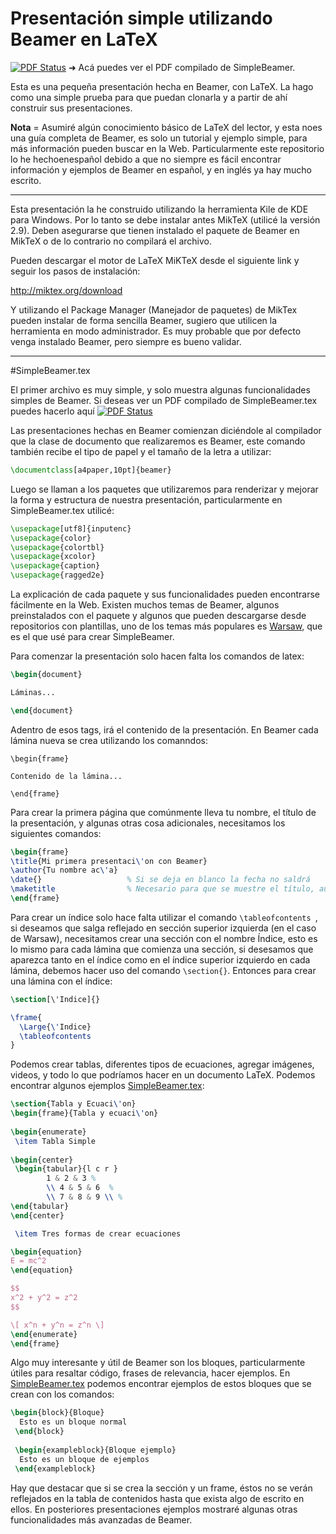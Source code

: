 # Presentación simple utilizando Beamer en LaTeX


[![PDF Status](https://www.sharelatex.com/github/repos/FavioVazquez/Presentacion_Beamer_Simple/builds/latest/badge.svg)](https://www.sharelatex.com/github/repos/FavioVazquez/Presentacion_Beamer_Simple/builds/latest/output.pdf) &#10140; Acá puedes ver el PDF compilado de SimpleBeamer.

Esta es una pequeña presentación hecha en Beamer, con LaTeX. La hago como una simple prueba para que puedan clonarla y a partir de ahí construir sus presentaciones.

**Nota** = Asumiré algún conocimiento básico de LaTeX del lector, y esta noes una guía completa de Beamer, es solo un tutorial y ejemplo simple, para más información pueden buscar en la Web. Particularmente este repositorio lo he hechoenespañol debido a que no siempre es fácil encontrar información y ejemplos de Beamer en español, y en inglés ya hay mucho escrito.

------------

Esta presentación la he construido utilizando la herramienta Kile de KDE para Windows. Por lo tanto se debe instalar antes MikTeX (utilicé la versión 2.9). Deben asegurarse que tienen instalado el paquete de Beamer en MikTeX o de lo contrario no compilará el archivo.

Pueden descargar el motor de LaTeX MiKTeX desde el siguiente link y seguir los pasos de instalación:

http://miktex.org/download

Y utilizando el Package Manager (Manejador de paquetes) de MikTex pueden instalar de forma sencilla Beamer, sugiero que utilicen la herramienta en modo administrador. Es muy probable que por defecto venga instalado Beamer, pero siempre es bueno validar.

-----------

#SimpleBeamer.tex

El primer archivo es muy simple, y solo muestra algunas funcionalidades simples de Beamer. Si deseas ver un PDF compilado de SimpleBeamer.tex puedes hacerlo aquí [![PDF Status](https://www.sharelatex.com/github/repos/FavioVazquez/Presentacion_Beamer_Simple/builds/latest/badge.svg)](https://www.sharelatex.com/github/repos/FavioVazquez/Presentacion_Beamer_Simple/builds/latest/output.pdf)

Las presentaciones hechas en Beamer comienzan diciéndole al compilador que la clase de documento que realizaremos es Beamer, este comando también recibe el tipo de papel y el tamaño de la letra a utilizar:

```latex
\documentclass[a4paper,10pt]{beamer}
```

Luego se llaman a los paquetes que utilizaremos para renderizar y mejorar la forma y estructura de nuestra presentación, particularmente en SimpleBeamer.tex utilicé:

```latex
\usepackage[utf8]{inputenc}
\usepackage{color}
\usepackage{colortbl}
\usepackage{xcolor}
\usepackage{caption}
\usepackage{ragged2e}
```

La explicación de cada paquete y sus funcionalidades pueden encontrarse fácilmente en la Web. Existen muchos temas de Beamer, algunos preinstalados con el paquete y algunos que pueden descargarse desde repositorios con plantillas, uno de los temas más populares es [Warsaw](http://deic.uab.es/~iblanes/beamer_gallery/individual/Warsaw-default-default.html), que es el que usé para crear SimpleBeamer. 

Para comenzar la presentación solo hacen falta los comandos de latex:

```latex
\begin{document}

Láminas...

\end{document}
```

Adentro de esos tags, irá el contenido de la presentación. En Beamer cada lámina nueva se crea utilizando los comanndos:

```
\begin{frame}

Contenido de la lámina...

\end{frame}
```

Para crear la primera página que comúnmente lleva tu nombre, el título de la presentación, y algunas otras cosa adicionales, necesitamos los siguientes comandos:

```latex
\begin{frame}
\title{Mi primera presentaci\'on con Beamer}
\author{Tu nombre ac\'a}
\date{}                   % Si se deja en blanco la fecha no saldrá
\maketitle                % Necesario para que se muestre el título, autor y fecha
\end{frame}
```

Para crear un índice solo hace falta utilizar el comando ```\tableofcontents ```, si deseamos que salga reflejado en sección superior izquierda (en el caso de Warsaw), necesitamos crear una sección con el nombre Índice, esto es lo mismo para cada lámina que comienza una sección, si desesamos que aparezca tanto en el índice como en el índice superior izquierdo en cada lámina, debemos hacer uso del comando ``` \section{} ```. Entonces para crear una lámina con el índice:

```latex 
\section[\'Indice]{}

\frame{
  \Large{\'Indice}
  \tableofcontents
}
```

Podemos crear tablas, diferentes tipos de ecuaciones, agregar imágenes, videos, y todo lo que podríamos hacer en un documento LaTeX. Podemos encontrar algunos ejemplos [SimpleBeamer.tex](https://github.com/FavioVazquez/Presentacion_Beamer_Simple/blob/master/SimpleBeamer/SimpleBeamer.tex#L54):

```latex
\section{Tabla y Ecuaci\'on}
\begin{frame}{Tabla y ecuaci\'on}
  
\begin{enumerate}
 \item Tabla Simple
 
\begin{center}
 \begin{tabular}{l c r } 
	    1 & 2 & 3 %
	    \\ 4 & 5 & 6  %
	    \\ 7 & 8 & 9 \\ %
\end{tabular}
\end{center}

 \item Tres formas de crear ecuaciones

\begin{equation}
E = mc^2
\end{equation}

$$
x^2 + y^2 = z^2
$$

\[ x^n + y^n = z^n \]
\end{enumerate}
\end{frame}
```

Algo muy interesante y útil de Beamer son los bloques, particularmente útiles para resaltar código, frases de relevancia, hacer ejemplos. En [SimpleBeamer.tex](https://github.com/FavioVazquez/Presentacion_Beamer_Simple/blob/master/SimpleBeamer/SimpleBeamer.tex#L92) podemos encontrar ejemplos de estos bloques que se crean con los comandos:

```latex
\begin{block}{Bloque}
  Esto es un bloque normal
 \end{block}
 
 \begin{exampleblock}{Bloque ejemplo}
  Esto es un bloque de ejemplos
 \end{exampleblock}
```

Hay que destacar que si se crea la sección y un frame, éstos no se verán reflejados en la tabla de contenidos hasta que exista algo de escrito en ellos. En posteriores presentaciones ejemplos mostraré algunas otras funcionalidades más avanzadas de Beamer.
